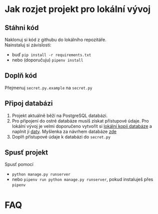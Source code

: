 # Jak rozjet projekt pro lokální vývoj

## Stáhni kód
Naklonuj si kód z githubu do lokálního repozitáře.  
Nainstaluj si závislosti:  
  - buď `pip install -r requirements.txt`
  - nebo (doporučuju) `pipenv install`

## Doplň kód
Přejmenuj `secret.py.example` na `secret.py`

## Připoj databázi

1) Projekt aktuálně běží na PostgreSQL databázi. 
2) Pro připojení do ostré databáze musíš získat přístupové údaje. Pro lokální vývoj je velmi doporučeno vytvořit si
 [lokální kopii databáze](lokalni_databaze.md) a naplnit ji [daty](https://github.com/tomas-dostal/potrebujurousku/blob/master/dbexport/). 
Myšlenka za návrhem databáze [zde](https://github.com/tomas-dostal/potrebujurousku/blob/master/dev_FAQ.md)
3) Doplň přístupové údaje k databázi do `secret.py`


## Spusť projekt
Spusť pomocí
  - `python manage.py runserver`
  - nebo `pipenv run python manage.py runserver`, pokud instaluješ přes `pipenv`


# FAQ

## Když spouštím s DEV=False, tak se mi nenačítají static soubory
V produkční verzi Django defaultně neservuje static files, mělo by to být na webserveru (Apache, nginx,..).
Pokud chceš tyto soubory i bez toho, spusť aplikaci pomocí `python manage.py runserver --insecure`
